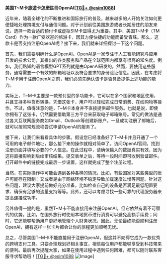 **美国T~M卡旅遊卡怎麽註冊OpenAI[[TG💪+ @esim1088](https://t.me/s/esim1088)]**

近年来，随着全球化的不断推进和国际旅行的普及，越来越多的人开始关注如何更便捷地处理跨境支付与通信问题。对于计划前往美国旅游或者长期居住的朋友来说，选择一款合适的预付卡或虚拟SIM卡显得尤为重要。其中，美国T~M卡（TM Card）作为一款广受欢迎的旅游卡，因其方便快捷的功能而备受青睐。那么，这款卡是否支持注册OpenAI呢？接下来，我们就来详细探讨一下这个问题。

首先，我们需要明确什么是OpenAI。OpenAI是一家专注于人工智能研究与应用开发的技术公司，其推出的各类服务和产品在全球范围内都享有很高的知名度。例如，我们熟知的语言模型GPT系列就是由OpenAI研发的。然而，要使用这些服务，通常需要一个有效的邮箱地址以及符合要求的身份验证信息。因此，在考虑将T~M卡用于注册OpenAI之前，我们必须先确认该卡是否具备提供上述功能的能力。

实际上，T~M卡主要是一款预付型的多功能卡，它可以在多个国家和地区使用，并且支持多种货币转换。凭借这张卡，用户可以轻松完成日常消费、在线购物等操作。不过，值得注意的是，T~M卡本身并不直接提供邮件服务。也就是说，即使你拥有了这张卡，仍然需要借助第三方平台来获取电子邮箱账号。常见的做法是通过各大互联网服务商如Gmail、Outlook等创建新账户。一旦成功注册了邮箱后，就可以按照常规流程尝试申请OpenAI的服务了。

接下来，让我们来看看具体的步骤。假设您已经准备好了T~M卡并且开通了一个可用的电子邮件地址，那么接下来的操作就相对简单了。访问OpenAI官网，找到注册页面并填写必要的个人信息。在此过程中，请确保输入的数据真实有效，因为这将直接影响到后续审核结果。提交表单之后，等待一段时间即可收到验证邮件。打开邮件中的链接完成最后一步设置，这样就完成了整个注册过程。

当然，在实际操作中可能会遇到各种各样的情况。比如，有些国家对某些类型的账户可能存在限制；又或者是由于网络环境不稳定导致加载速度过慢等问题。针对这些问题，建议大家提前做好充分准备，比如检查自己的设备是否满足最低配置要求、确保有足够的流量支持等等。此外，还可以考虑寻找一些可靠的代理服务器来提高连接成功率。

另外值得一提的是，虽然T~M卡不能直接用来注册OpenAI，但它依然有着不可替代的优势。比如，在国外旅行时使用本地货币进行消费可以避免高额手续费；同时，它还能够帮助用户更好地管理个人财务状况。因此，无论最终能否顺利注册OpenAI，拥有这样一张卡片都会让你的旅程更加顺畅无忧。

总之，尽管美国T~M卡不能直接用于注册OpenAI，但这并不妨碍它成为一款优秀的跨境支付工具。只要合理规划好相关事宜，相信每位用户都能够享受到科技带来的便利。最后再次提醒大家，如果在使用过程中遇到任何困难，都可以随时联系客服寻求帮助哦！[[TG💪+ @esim1088](https://t.me/s/esim1088) ![Image](https://i.postimg.cc/4NQfJmqS/Snipaste-2025-05-13-00-14-12.png)]